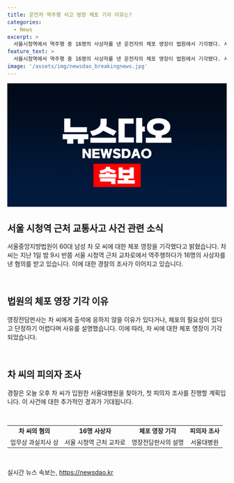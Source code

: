 ```yaml
---
title: 운전자 역주행 사고 영장 체포 기각 이유는?
categories:
  - News
excerpt: >
  서울시청역에서 역주행 중 16명의 사상자를 낸 운전자의 체포 영장이 법원에서 기각됐다. 서울중앙지방법원은 60대 운전자 차 씨의 업무상 과실치사상 혐의에 대한 영장을 기각했는데, 영장전담판사는 출석 거부나 체포 필요성 부족을 이유로 설명했다. 경찰은 차 씨의 입원 후 첫 피의자 조사를 진행할 예정이다. (150자)
feature_text: >
  서울시청역에서 역주행 중 16명의 사상자를 낸 운전자의 체포 영장이 법원에서 기각됐다. 서울중앙지방법원은 60대 운전자 차 씨의 업무상 과실치사상 혐의에 대한 영장을 기각했는데, 영장전담판사는 출석 거부나 체포 필요성 부족을 이유로 설명했다. 경찰은 차 씨의 입원 후 첫 피의자 조사를 진행할 예정이다. (150자)
image: '/assets/img/newsdao_breakingnews.jpg'
---
```


<p><img src="/assets/img/newsdao_breakingnews.jpg" alt="ranknews 속보" /></p>

<h2 data-ke-size="size26">서울 시청역 근처 교통사고 사건 관련 소식</h2>

<p data-ke-size="size16">서울중앙지방법원이 60대 남성 차 모 씨에 대한 체포 영장을 기각했다고 밝혔습니다. 차 씨는 지난 1일 밤 9시 반쯤 서울 시청역 근처 교차로에서 역주행하다가 16명의 사상자를 낸 혐의를 받고 있습니다. 이에 대한 경찰의 조사가 이어지고 있습니다.</p>

<p data-ke-size="size16">&nbsp;</p>

<h2 data-ke-size="size26">법원의 체포 영장 기각 이유</h2>

<p data-ke-size="size16">영장전담판사는 차 씨에게 출석에 응하지 않을 이유가 있다거나, 체포의 필요성이 있다고 단정하기 어렵다며 사유를 설명했습니다. 이에 따라, 차 씨에 대한 체포 영장이 기각되었습니다.</p>

<p data-ke-size="size16">&nbsp;</p>

<h2 data-ke-size="size26">차 씨의 피의자 조사</h2>

<p data-ke-size="size16">경찰은 오늘 오후 차 씨가 입원한 서울대병원을 찾아가, 첫 피의자 조사를 진행할 계획입니다. 이 사건에 대한 추가적인 경과가 기대됩니다.</p>

<p data-ke-size="size16">&nbsp;</p>

<table>
  <tbody>
    <tr>
      <td style="text-align: center; height: 17px;"><b>차 씨의 혐의</b></td>
      <td style="text-align: center; height: 17px;"><b>16명 사상자</b></td>
      <td style="text-align: center; height: 17px;"><b>체포 영장 기각</b></td>
      <td style="text-align: center; height: 17px;"><b>피의자 조사</b></td>
    </tr>
    <tr>
      <td style="text-align: center; height: 17px;">업무상 과실치사 상</td>
      <td style="text-align: center; height: 17px;">서울 시청역 근처 교차로</td>
      <td style="text-align: center; height: 17px;">영장전담판사의 설명</td>
      <td style="text-align: center; height: 17px;">서울대병원</td>
    </tr>
  </tbody>
</table>

<p data-ke-size="size16">&nbsp;</p>
실시간 뉴스 속보는, <a href="https://newsdao.kr" rel="dofollow">https://newsdao.kr</a>


